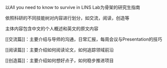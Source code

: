 以All you need to know to survive in LINS Lab为骨架的研究生指南

依照科研的不同技能树对内容进行划分，如交流，阅读，创造等

主体内容包含中文的个人概述和英文的原文内容


[[交流篇]]：主要介绍与导师的沟通，日常汇报，每周会议与Presentation的技巧

[[阅读篇]]：主要介绍如何阅读论文，如何追踪领域前沿

[[创造篇]]：主要介绍如何想好点子，如何稳步推进项目